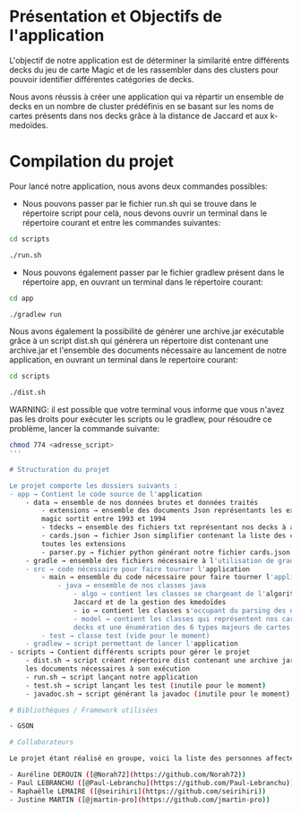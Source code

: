 # Présentation et Objectifs de l'application

L'objectif de notre application est de déterminer la similarité entre différents
decks du jeu de carte Magic et de les rassembler dans des clusters pour pouvoir
identifier différentes catégories de decks.

Nous avons réussis à créer une application qui va répartir un ensemble de decks
en un nombre de cluster prédéfinis en se basant sur les noms de cartes présents
dans nos decks grâce à la distance de Jaccard et aux k-medoïdes.  

# Compilation du projet

Pour lancé notre application, nous avons deux commandes possibles:

- Nous pouvons passer par le fichier run.sh qui se trouve dans le répertoire
script pour celà, nous devons ouvrir un terminal dans le répertoire courant et
entre les commandes suivantes:

``` bash
cd scripts
```

``` bash
./run.sh
```

- Nous pouvons également passer par le fichier gradlew présent dans le répertoire
app, en ouvrant un terminal dans le répertoire courant:

``` bash
cd app
```

``` bash
./gradlew run
```

Nous avons également la possibilité de générer une archive.jar exécutable grâce
à un script dist.sh qui génèrera un répertoire dist contenant une archive.jar et
l'ensemble des documents nécessaire au lancement de notre application, en ouvrant
 un terminal dans le repertoire courant:

``` bash
cd scripts
```

``` bash
./dist.sh
```

WARNING: il est possible que votre terminal vous informe que vous n'avez pas les
droits pour exécuter les scripts ou le gradlew, pour résoudre ce problème,
lancer la commande suivante:

``` bash
chmod 774 <adresse_script>
'''

# Structuration du projet

Le projet comporte les dossiers suivants :
- app → Contient le code source de l'application
	- data → ensemble de nos données brutes et données traités
		- extensions → ensemble des documents Json représentants les extensions
		magic sortit entre 1993 et 1994
		- tdecks → ensemble des fichiers txt représentant nos decks à analyser
		- cards.json → fichier Json simplifier contenant la liste des cartes de
		toutes les extensions
		- parser.py → fichier python générant notre fichier cards.json
	- gradle → ensemble des fichiers nécessaire à l'utilisation de gradlew
	- src → code nécessaire pour faire tourner l'application
		- main → ensemble du code nécessaire pour faire tourner l'application
			- java → ensemble de nos classes java
				- algo → contient les classes se chargeant de l'algorithme de
				Jaccard et de la gestion des kmedoïdes
				- io → contient les classes s'occupant du parsing des données
				- model → contient les classes qui représentent nos cartes, nos
				decks et une énumération des 6 types majeurs de cartes
		- test → classe test (vide pour le moment)
	- gradlew → script permettant de lancer l'application
- scripts → Contient différents scripts pour gérer le projet
	- dist.sh → script créant répertoire dist contenant une archive jar et tout
	les documents nécessaires à son exécution
	- run.sh → script lançant notre application
	- test.sh → script lançant les test (inutile pour le moment)
	- javadoc.sh → script générant la javadoc (inutile pour le moment)

# Bibliothèques / Framework utilisées

- GSON

# Collaborateurs

Le projet étant réalisé en groupe, voici la liste des personnes affectées sur celui-ci :

- Auréline DEROUIN ([@Norah72](https://github.com/Norah72))
- Paul LEBRANCHU ([@Paul-Lebranchu](https://github.com/Paul-Lebranchu))
- Raphaëlle LEMAIRE ([@seirihiri](https://github.com/seirihiri))
- Justine MARTIN ([@jmartin-pro](https://github.com/jmartin-pro))
